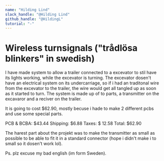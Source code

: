 ```yaml
---
name: "Hilding Lind"
slack_handle: "@Hilding Lind"
github_handle: "@HildingL"
tutorial: "-"
---
```


# Wireless turnsignals ("trådlösa blinkers" in swedish)

I have made system to allow a trailer connected to a excevator to stil have its lights working, while the excevator is turning. 
The excevator dosen't have an electrical system on its undercarriage, so if i had an traditonal wire from the excevator to the trailer, the wire would get all tangled up as soon as it started to turn. 
The system is made up of to parts, a transmitter on the excavaror and a reciver on the trailer.

It is going to cost $62.90, mostly becuse i hade to make 2 different pcbs and use some special parts.

PCB & BCBA: $43.44
Shipping: $6.88
Taxes: $ 12.58
Total: $62.90

The harest part about the projekt was to make the transmitter as small as possible to be able to fit it in a standard connector (hope i didn't make i to small so it dosen't work lol).

Ps. plz excuse my bad english (im form Sweden).
